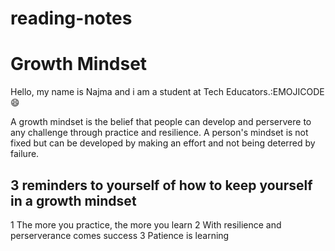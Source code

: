 # reading-notes
# Growth Mindset
Hello, my name is Najma and i am a student at Tech Educators.:EMOJICODE😄

A growth mindset is the belief that people can develop and perservere to any challenge through practice and resilience.
A person's mindset is not fixed but can be developed by making an effort and not being deterred by failure.

## 3 reminders to yourself of how to keep yourself in a growth mindset
1 The more you practice, the more you learn
2 With resilience and perserverance comes success
3 Patience is learning
  

